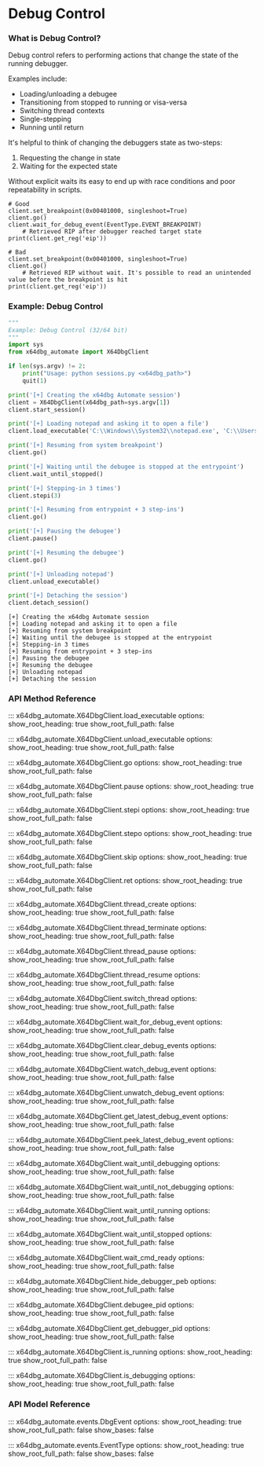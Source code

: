 # Debug Control

### What is Debug Control?

Debug control refers to performing actions that change the state of the running debugger. 

Examples include:

- Loading/unloading a debugee
- Transitioning from stopped to running or visa-versa
- Switching thread contexts
- Single-stepping
- Running until return

It's helpful to think of changing the debuggers state as two-steps:

1. Requesting the change in state
2. Waiting for the expected state

Without explicit waits its easy to end up with race conditions and poor repeatability in scripts. 

```
# Good
client.set_breakpoint(0x00401000, singleshoot=True)
client.go()
client.wait_for_debug_event(EventType.EVENT_BREAKPOINT)
    # Retrieved RIP after debugger reached target state
print(client.get_reg('eip'))

# Bad
client.set_breakpoint(0x00401000, singleshoot=True)
client.go()
    # Retrieved RIP without wait. It's possible to read an unintended value before the breakpoint is hit
print(client.get_reg('eip'))
```

### Example: Debug Control

```python
"""
Example: Debug Control (32/64 bit)
"""
import sys
from x64dbg_automate import X64DbgClient

if len(sys.argv) != 2:
    print("Usage: python sessions.py <x64dbg_path>")
    quit(1)

print('[+] Creating the x64dbg Automate session')
client = X64DbgClient(x64dbg_path=sys.argv[1])
client.start_session()

print('[+] Loading notepad and asking it to open a file')
client.load_executable('C:\\Windows\\System32\\notepad.exe', 'C:\\Users\\desktop.ini')

print('[+] Resuming from system breakpoint')
client.go()

print('[+] Waiting until the debugee is stopped at the entrypoint')
client.wait_until_stopped()

print('[+] Stepping-in 3 times')
client.stepi(3)

print('[+] Resuming from entrypoint + 3 step-ins')
client.go()

print('[+] Pausing the debugee')
client.pause()

print('[+] Resuming the debugee')
client.go()

print('[+] Unloading notepad')
client.unload_executable()

print('[+] Detaching the session')
client.detach_session()
```

```
[+] Creating the x64dbg Automate session
[+] Loading notepad and asking it to open a file
[+] Resuming from system breakpoint
[+] Waiting until the debugee is stopped at the entrypoint
[+] Stepping-in 3 times
[+] Resuming from entrypoint + 3 step-ins
[+] Pausing the debugee
[+] Resuming the debugee
[+] Unloading notepad
[+] Detaching the session
```

### API Method Reference

::: x64dbg_automate.X64DbgClient.load_executable
    options:
        show_root_heading: true
        show_root_full_path: false


::: x64dbg_automate.X64DbgClient.unload_executable
    options:
        show_root_heading: true
        show_root_full_path: false


::: x64dbg_automate.X64DbgClient.go
    options:
        show_root_heading: true
        show_root_full_path: false


::: x64dbg_automate.X64DbgClient.pause
    options:
        show_root_heading: true
        show_root_full_path: false


::: x64dbg_automate.X64DbgClient.stepi
    options:
        show_root_heading: true
        show_root_full_path: false


::: x64dbg_automate.X64DbgClient.stepo
    options:
        show_root_heading: true
        show_root_full_path: false


::: x64dbg_automate.X64DbgClient.skip
    options:
        show_root_heading: true
        show_root_full_path: false


::: x64dbg_automate.X64DbgClient.ret
    options:
        show_root_heading: true
        show_root_full_path: false


::: x64dbg_automate.X64DbgClient.thread_create
    options:
        show_root_heading: true
        show_root_full_path: false


::: x64dbg_automate.X64DbgClient.thread_terminate
    options:
        show_root_heading: true
        show_root_full_path: false


::: x64dbg_automate.X64DbgClient.thread_pause
    options:
        show_root_heading: true
        show_root_full_path: false


::: x64dbg_automate.X64DbgClient.thread_resume
    options:
        show_root_heading: true
        show_root_full_path: false


::: x64dbg_automate.X64DbgClient.switch_thread
    options:
        show_root_heading: true
        show_root_full_path: false


::: x64dbg_automate.X64DbgClient.wait_for_debug_event
    options:
        show_root_heading: true
        show_root_full_path: false


::: x64dbg_automate.X64DbgClient.clear_debug_events
    options:
        show_root_heading: true
        show_root_full_path: false


::: x64dbg_automate.X64DbgClient.watch_debug_event
    options:
        show_root_heading: true
        show_root_full_path: false


::: x64dbg_automate.X64DbgClient.unwatch_debug_event
    options:
        show_root_heading: true
        show_root_full_path: false


::: x64dbg_automate.X64DbgClient.get_latest_debug_event
    options:
        show_root_heading: true
        show_root_full_path: false


::: x64dbg_automate.X64DbgClient.peek_latest_debug_event
    options:
        show_root_heading: true
        show_root_full_path: false


::: x64dbg_automate.X64DbgClient.wait_until_debugging
    options:
        show_root_heading: true
        show_root_full_path: false


::: x64dbg_automate.X64DbgClient.wait_until_not_debugging
    options:
        show_root_heading: true
        show_root_full_path: false


::: x64dbg_automate.X64DbgClient.wait_until_running
    options:
        show_root_heading: true
        show_root_full_path: false


::: x64dbg_automate.X64DbgClient.wait_until_stopped
    options:
        show_root_heading: true
        show_root_full_path: false


::: x64dbg_automate.X64DbgClient.wait_cmd_ready
    options:
        show_root_heading: true
        show_root_full_path: false


::: x64dbg_automate.X64DbgClient.hide_debugger_peb
    options:
        show_root_heading: true
        show_root_full_path: false


::: x64dbg_automate.X64DbgClient.debugee_pid
    options:
        show_root_heading: true
        show_root_full_path: false


::: x64dbg_automate.X64DbgClient.get_debugger_pid
    options:
        show_root_heading: true
        show_root_full_path: false


::: x64dbg_automate.X64DbgClient.is_running
    options:
        show_root_heading: true
        show_root_full_path: false


::: x64dbg_automate.X64DbgClient.is_debugging
    options:
        show_root_heading: true
        show_root_full_path: false


### API Model Reference

::: x64dbg_automate.events.DbgEvent
    options:
        show_root_heading: true
        show_root_full_path: false
        show_bases: false


::: x64dbg_automate.events.EventType
    options:
        show_root_heading: true
        show_root_full_path: false
        show_bases: false